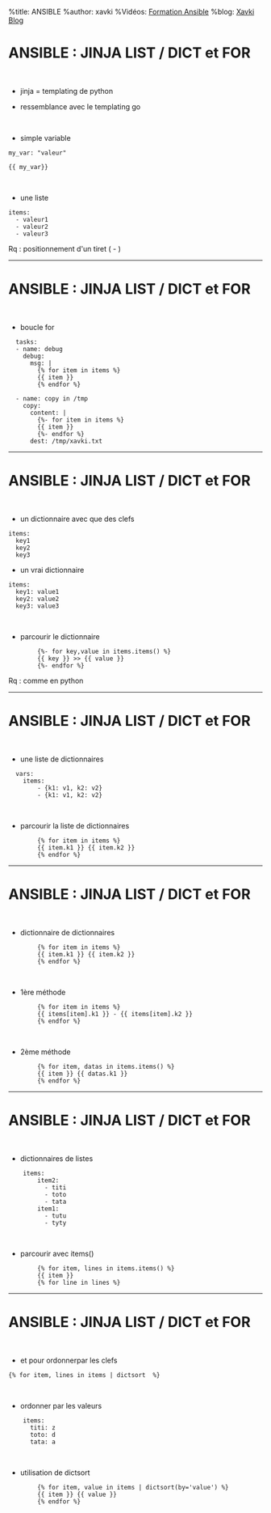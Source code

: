 %title: ANSIBLE
%author: xavki
%Vidéos: [Formation Ansible](https://www.youtube.com/playlist?list=PLn6POgpklwWoCpLKOSw3mXCqbRocnhrh-)
%blog: [Xavki Blog](https://xavki.blog)


# ANSIBLE : JINJA LIST / DICT et FOR


<br>

* jinja = templating de python

* ressemblance avec le templating go

<br>

* simple variable

```
my_var: "valeur"

{{ my_var}}
```

<br>

* une liste

```
items:
  - valeur1
  - valeur2
  - valeur3
```

Rq : positionnement d'un tiret ( - )

-----------------------------------------------------------------------------------------------

# ANSIBLE : JINJA LIST / DICT et FOR


<br>

* boucle for

```
  tasks:
  - name: debug
    debug:
      msg: |
        {% for item in items %}
        {{ item }}
        {% endfor %}

  - name: copy in /tmp
    copy:
      content: |
        {%- for item in items %}
        {{ item }}
        {%- endfor %}
      dest: /tmp/xavki.txt
```

-----------------------------------------------------------------------------------------------

# ANSIBLE : JINJA LIST / DICT et FOR

<br>

* un dictionnaire avec que des clefs

```
items:
  key1
  key2
  key3
```

*  un vrai dictionnaire

```
items:
  key1: value1
  key2: value2
  key3: value3
```

<br>

* parcourir le dictionnaire

```
        {%- for key,value in items.items() %}
        {{ key }} >> {{ value }}
        {%- endfor %}
```

Rq : comme en python

-----------------------------------------------------------------------------------------------

# ANSIBLE : JINJA LIST / DICT et FOR

<br>

* une liste de dictionnaires

```
  vars:
    items:
        - {k1: v1, k2: v2}
        - {k1: v1, k2: v2}
```

<br>

* parcourir la liste de dictionnaires

```
        {% for item in items %}
        {{ item.k1 }} {{ item.k2 }} 
        {% endfor %}
```

-----------------------------------------------------------------------------------------------

# ANSIBLE : JINJA LIST / DICT et FOR

<br>

* dictionnaire de dictionnaires

```
        {% for item in items %}
        {{ item.k1 }} {{ item.k2 }} 
        {% endfor %}
```

<br>

* 1ère méthode

```
        {% for item in items %}
        {{ items[item].k1 }} - {{ items[item].k2 }} 
        {% endfor %}
```

<br>

* 2ème méthode

```
        {% for item, datas in items.items() %}
        {{ item }} {{ datas.k1 }}
        {% endfor %}
```

-----------------------------------------------------------------------------------------------

# ANSIBLE : JINJA LIST / DICT et FOR

<br>

* dictionnaires de listes

```
    items:
        item2:
          - titi
          - toto
          - tata
        item1:
          - tutu
          - tyty
```

<br>

* parcourir avec items()

```
        {% for item, lines in items.items() %}
        {{ item }}
        {% for line in lines %}
```

-----------------------------------------------------------------------------------------------

# ANSIBLE : JINJA LIST / DICT et FOR

<br>

* et pour ordonnerpar les clefs

```
{% for item, lines in items | dictsort  %}
```


<br>

* ordonner par les valeurs

```
    items:
      titi: z
      toto: d
      tata: a
```

<br>

* utilisation de dictsort

```
        {% for item, value in items | dictsort(by='value') %}
        {{ item }} {{ value }}
        {% endfor %}
```
